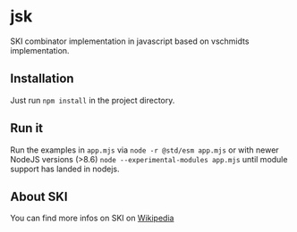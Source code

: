 # jsk

SKI combinator implementation in javascript based on vschmidts implementation.

## Installation

Just run `npm install` in the project directory.

## Run it

Run the examples in `app.mjs` via `node -r @std/esm app.mjs` or with newer NodeJS versions (>8.6)
`node --experimental-modules app.mjs` until module support has landed in nodejs.

## About SKI

You can find more infos on SKI on [Wikipedia](https://en.wikipedia.org/wiki/SKI_combinator_calculus)
